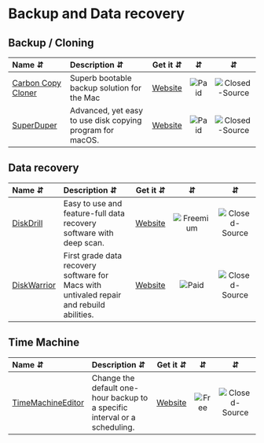 # Backup and Data recovery

## Backup / Cloning

| Name ⇵ | Description ⇵ | Get it ⇵ | ⇵ | ⇵ |
|:-------|:--------------|:--------:|:-:|:-:|
|[Carbon Copy Cloner](https://bombich.com/)| Superb bootable backup solution for the Mac|[Website](https://bombich.com/)|![Paid](symbols/paid.svg "Paid")|![Closed-Source](symbols/closed.svg "Closed-Source")|
|[SuperDuper](https://www.shirt-pocket.com/SuperDuper/SuperDuperDescription.html)| Advanced, yet easy to use disk copying program for macOS.|[Website](https://www.shirt-pocket.com/SuperDuper/SuperDuperDescription.html)|![Paid](symbols/paid.svg "Paid")|![Closed-Source](symbols/closed.svg "Closed-Source")|


## Data recovery

| Name ⇵ | Description ⇵ | Get it ⇵ | ⇵ | ⇵ |
|:-------|:--------------|:--------:|:-:|:-:|
|[DiskDrill](https://www.cleverfiles.com/)| Easy to use and feature-full data recovery software with deep scan.|[Website](https://www.cleverfiles.com/)|![Freemium](symbols/freemium.svg "Freemium")|![Closed-Source](symbols/closed.svg "Closed-Source")|
|[DiskWarrior](https://www.alsoft.com/)| First grade data recovery software for Macs with untivaled repair and rebuild abilities.|[Website](https://www.alsoft.com/)|![Paid](symbols/paid.svg "Paid")|![Closed-Source](symbols/closed.svg "Closed-Source")|

## Time Machine

| Name ⇵ | Description ⇵ | Get it ⇵ | ⇵ | ⇵ |
|:-------|:--------------|:--------:|:-:|:-:|
|[TimeMachineEditor](https://tclementdev.com/timemachineeditor/)| Change the default one-hour backup to a specific interval or a scheduling.|[Website](https://tclementdev.com/timemachineeditor/)|![Free](symbols/free.svg "Free")|![Closed-Source](symbols/closed.svg "Closed-Source")|

